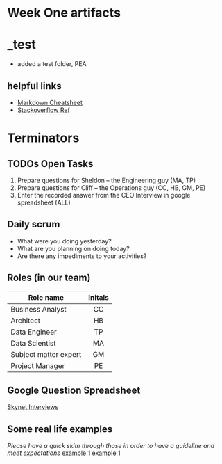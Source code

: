 # Week One artifacts

_test
======
* added a test folder, PEA

## helpful links
 * [Markdown Cheatsheet](https://github.com/adam-p/markdown-here/wiki/Markdown-Cheatsheet)
 * [Stackoverflow Ref](http://stackoverflow.com/questions/17857283/permission-denied-error-on-github-push)

Terminators
============

## **TODOs** Open Tasks
1. Prepare questions for Sheldon – the Engineering guy (MA, TP)
2. Prepare questions for Cliff – the Operations guy (CC, HB, GM, PE)
3. Enter the recorded answer from the CEO Interview in google spreadsheet (ALL)

##  Daily scrum
 - What were you doing yesterday?
 - What are you planning on doing today?
 - Are there any impediments to your activities?

## Roles (in our team)
| Role name        | Initals           | 
| ------------- |:-------------:| 
| Business Analyst    | CC |
| Architect    | HB      |
| Data Engineer     | TP      |
| Data Scientist     | MA      |
| Subject matter expert     | GM      |
| Project Manager  | PE      |


## Google Question Spreadsheet
[Skynet Interviews](https://docs.google.com/a/thinkbiganalytics.com/spreadsheets/d/1Qaf_r5bqMU1RWSJW-OgEASKSAw5x_APal9by8ebisUw/edit?usp=sharing)

## Some real life examples 
*Please have a quick skim through those in order to have a guideline and meet expectations*
[example 1](https://thinkbiganalytics.box.com/s/ko9atg7ykmp39vht7c9251hcizlsqzv4)
[example 1](https://thinkbiganalytics.box.com/s/9r9fpa3r3uucxvp9yktfp2kdpf2jjoy7)
